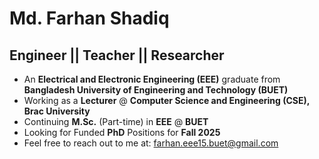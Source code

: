 # Md. Farhan Shadiq
## **Engineer** || **Teacher** || **Researcher**
- An **Electrical and Electronic Engineering (EEE)** graduate from **Bangladesh University of Engineering and Technology (BUET)**
- Working as a **Lecturer** @ **Computer Science and Engineering (CSE), Brac University**
- Continuing **M.Sc.** (Part-time) in **EEE** @ **BUET**
- Looking for Funded **PhD** Positions for **Fall 2025**
- Feel free to reach out to me at: farhan.eee15.buet@gmail.com

<!---
farhan-shadiq/farhan-shadiq is a :sparkles: special :sparkles: repository because its `README.md` (this file) appears on your GitHub profile.
You can click the Preview link to take a look at your changes.
--->
